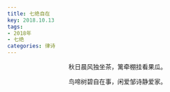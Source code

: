 ```yaml
---
title: 七绝自在
key: 2018.10.13
tags: 
- 2018年 
- 七绝
categories: 律诗
---
```


<p align="center">秋日晨风独坐茶，篱牵棚挂看果瓜。
</p>
<p align="center">鸟啼树碧自在事，闲爱邹诗静爱家。
</p>
